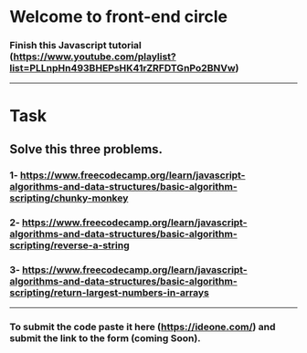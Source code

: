 # Welcome to front-end circle
### Finish this Javascript tutorial (https://www.youtube.com/playlist?list=PLLnpHn493BHEPsHK41rZRFDTGnPo2BNVw)
__________________________________________________________________________________________________________________________________________
# Task
## Solve this three problems.
### 1- https://www.freecodecamp.org/learn/javascript-algorithms-and-data-structures/basic-algorithm-scripting/chunky-monkey
### 2- https://www.freecodecamp.org/learn/javascript-algorithms-and-data-structures/basic-algorithm-scripting/reverse-a-string
### 3- https://www.freecodecamp.org/learn/javascript-algorithms-and-data-structures/basic-algorithm-scripting/return-largest-numbers-in-arrays
__________________________________________________________________________________________________________________________________________
### To submit the code paste it here (https://ideone.com/) and submit the link to the form (coming Soon).

